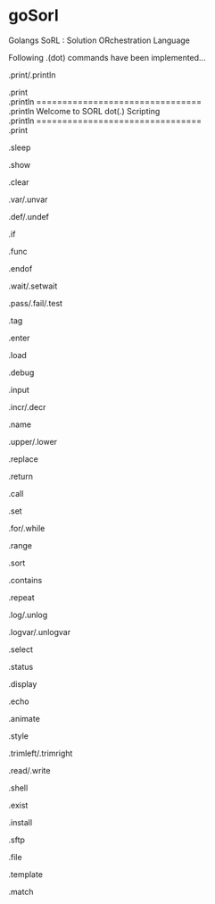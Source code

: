 # goSorl
Golangs SoRL : Solution ORchestration Language 

Following .(dot) commands have been implemented...

.print/.println
<p>
  .print<br>
  .println ================================<br>
  .println Welcome to SORL dot(.) Scripting<br>
  .println ================================<br>
  .print<br>
</p>

.sleep

.show

.clear

.var/.unvar

.def/.undef

.if

.func

.endof

.wait/.setwait

.pass/.fail/.test

.tag

.enter

.load

.debug

.input

.incr/.decr

.name

.upper/.lower

.replace

.return

.call

.set

.for/.while

.range

.sort

.contains

.repeat

.log/.unlog

.logvar/.unlogvar

.select

.status

.display

.echo

.animate

.style

.trimleft/.trimright

.read/.write

.shell

.exist

.install

.sftp 

.file

.template

.match
